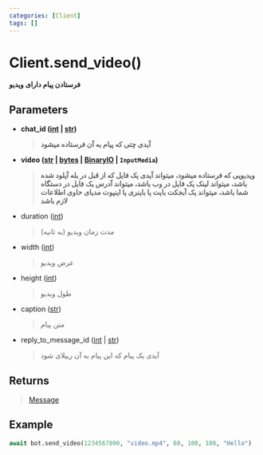 ```yaml
---
categories: [Client]
tags: []
---
```


<h1>Client.<strong>send_video()</strong></h1>

<p align="left" dir="rtl"><strong>فرستادن پیام دارای ویدیو</strong></p>

<h2>Parameters</h2>

<ul>
<li><strong>chat_id (<a href="https://docs.python.org/3/library/functions.html#int">int</a> | <a href="https://docs.python.org/3/library/stdtypes.html#str">str</a>)</strong><blockquote dir="rtl">
<p><strong>آیدی چتی که پیام به آن فرستاده میشود</strong></p>
</blockquote>
</li>
</ul>
<ul>
<li><strong>video (<a href="https://docs.python.org/3/library/stdtypes.html#str">str</a> | <a href="https://docs.python.org/3/library/stdtypes.html#bytes">bytes</a> | <a href="https://docs.python.org/3/library/typing.html#typing.BinaryIO">BinaryIO</a> | <code>InputMedia</code>)</strong><blockquote dir="rtl">
<p><strong>ویدیویی که فرستاده میشود، میتواند آیدی یک فایل که از قبل در بله آپلود شده باشد، میتواند لینک یک فایل در وب باشد، میتواند آدرس یک فایل در دستگاه شما باشد، میتواند یک آبجکت بایت یا باینری یا اینپوت مدیای حاوی اطلاعات لازم باشد</strong></p>
</blockquote>
</li>
</ul>
<ul>
<li>duration (<a href="https://docs.python.org/3/library/functions.html#int">int</a>)<blockquote dir="rtl">
<p>مدت زمان ویدیو (به ثانیه)</p>
</blockquote>
</li>
</ul>
<ul>
<li>
<p>width (<a href="https://docs.python.org/3/library/functions.html#int">int</a>)</p>
<blockquote dir="rtl">
<p>عرض ویدیو</p>
</blockquote>
</li>
<li>
<p>height (<a href="https://docs.python.org/3/library/functions.html#int">int</a>)</p>
<blockquote>
<p>طول  ویدیو</p>
</blockquote>
</li>
<li>
<p>caption (<a href="https://docs.python.org/3/library/stdtypes.html#str">str</a>)</p>
<blockquote>
<p>متن پیام</p>
</blockquote>
</li>
<li>
<p>reply_to_message_id (<a href="https://docs.python.org/3/library/functions.html#int">int</a> | <a href="https://docs.python.org/3/library/stdtypes.html#str">str</a>)</p>
<blockquote>
<p>آیدی یک پیام که این پیام به آن ریپلای شود</p>
</blockquote>
</li>
</ul>

<h2>Returns</h2>

<blockquote>
<p><a href="balethon.ir/posts/message">Message</a></p>
</blockquote>

<h2>Example</h2>

```python
await bot.send_video(1234567890, "video.mp4", 60, 100, 100, "Hello")
```